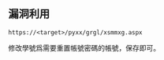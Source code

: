 <languages /> <translate>

漏洞利用
--------

</translate>

    https://<target>/pyxx/grgl/xsmmxg.aspx

<translate> 修改學號爲需要重置帳號密碼的帳號，保存即可。 </translate>